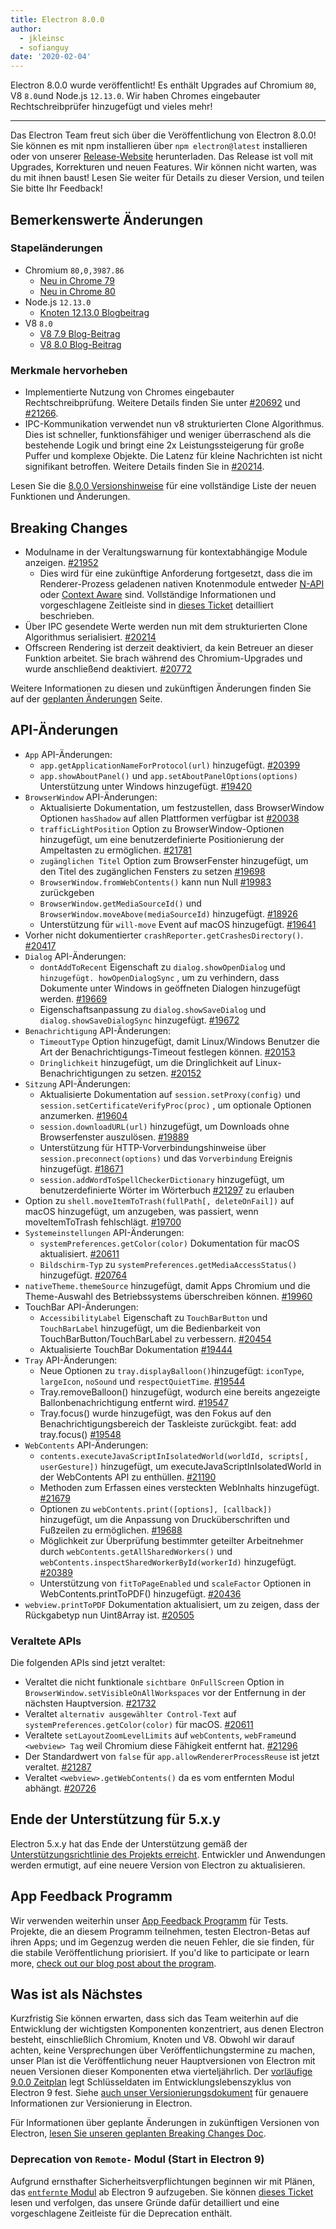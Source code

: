 ```yaml
---
title: Electron 8.0.0
author:
  - jkleinsc
  - sofianguy
date: '2020-02-04'
---
```


Electron 8.0.0 wurde veröffentlicht! Es enthält Upgrades auf Chromium `80`, V8 `8.0`und Node.js `12.13.0`. Wir haben Chromes eingebauter Rechtschreibprüfer hinzugefügt und vieles mehr!

---

Das Electron Team freut sich über die Veröffentlichung von Electron 8.0.0! Sie können es mit npm installieren über `npm electron@latest` installieren oder von unserer [Release-Website](https://electronjs.org/releases/stable) herunterladen. Das Release ist voll mit Upgrades, Korrekturen und neuen Features. Wir können nicht warten, was du mit ihnen baust! Lesen Sie weiter für Details zu dieser Version, und teilen Sie bitte Ihr Feedback!

## Bemerkenswerte Änderungen

### Stapeländerungen
* Chromium `80,0,3987.86`
    * [Neu in Chrome 79](https://developers.google.com/web/updates/2019/12/nic79)
    * [Neu in Chrome 80](https://chromereleases.googleblog.com/2020/02/stable-channel-update-for-desktop.html)
* Node.js `12.13.0`
    * [Knoten 12.13.0 Blogbeitrag](https://nodejs.org/en/blog/release/v12.13.0/)
* V8 `8.0`
    * [V8 7.9 Blog-Beitrag](https://v8.dev/blog/v8-release-79)
    * [V8 8.0 Blog-Beitrag](https://v8.dev/blog/v8-release-80)

### Merkmale hervorheben
* Implementierte Nutzung von Chromes eingebauter Rechtschreibprüfung. Weitere Details finden Sie unter [#20692](https://github.com/electron/electron/pull/20692) und [#21266](https://github.com/electron/electron/pull/21266).
* IPC-Kommunikation verwendet nun v8 strukturierten Clone Algorithmus. Dies ist schneller, funktionsfähiger und weniger überraschend als die bestehende Logik und bringt eine 2x Leistungssteigerung für große Puffer und komplexe Objekte. Die Latenz für kleine Nachrichten ist nicht signifikant betroffen. Weitere Details finden Sie in [#20214](https://github.com/electron/electron/pull/20214).

Lesen Sie die [8.0.0 Versionshinweise](https://github.com/electron/electron/releases/tag/v8.0.0) für eine vollständige Liste der neuen Funktionen und Änderungen.

## Breaking Changes

* Modulname in der Veraltungswarnung für kontextabhängige Module anzeigen. [#21952](https://github.com/electron/electron/pull/21952)
    * Dies wird für eine zukünftige Anforderung fortgesetzt, dass die im Renderer-Prozess geladenen nativen Knotenmodule entweder [N-API](https://nodejs.org/api/n-api.html) oder [Context Aware](https://nodejs.org/api/addons.html#addons_context_aware_addons) sind. Vollständige Informationen und vorgeschlagene Zeitleiste sind in [dieses Ticket](https://github.com/electron/electron/issues/18397) detailliert beschrieben.
* Über IPC gesendete Werte werden nun mit dem strukturierten Clone Algorithmus serialisiert.  [#20214](https://github.com/electron/electron/pull/20214)
* Offscreen Rendering ist derzeit deaktiviert, da kein Betreuer an dieser Funktion arbeitet.  Sie brach während des Chromium-Upgrades und wurde anschließend deaktiviert. [#20772](https://github.com/electron/electron/issues/20772)

Weitere Informationen zu diesen und zukünftigen Änderungen finden Sie auf der [geplanten Änderungen](https://github.com/electron/electron/blob/master/docs/breaking-changes.md) Seite.

## API-Änderungen
* `App` API-Änderungen:
    * `app.getApplicationNameForProtocol(url)` hinzugefügt. [#20399](https://github.com/electron/electron/pull/20399)
    * `app.showAboutPanel()` und `app.setAboutPanelOptions(options)` Unterstützung unter Windows hinzugefügt. [#19420](https://github.com/electron/electron/pull/19420)
* `BrowserWindow` API-Änderungen:
    * Aktualisierte Dokumentation, um festzustellen, dass BrowserWindow Optionen `hasShadow` auf allen Plattformen verfügbar ist [#20038](https://github.com/electron/electron/pull/20038)
    * `trafficLightPosition` Option zu BrowserWindow-Optionen hinzugefügt, um eine benutzerdefinierte Positionierung der Ampeltasten zu ermöglichen. [#21781](https://github.com/electron/electron/pull/21781)
    * `zugänglichen Titel` Option zum BrowserFenster hinzugefügt, um den Titel des zugänglichen Fensters zu setzen [#19698](https://github.com/electron/electron/pull/19698)
    * `BrowserWindow.fromWebContents()` kann nun Null [#19983](https://github.com/electron/electron/pull/19983) zurückgeben
    * `BrowserWindow.getMediaSourceId()` und `BrowserWindow.moveAbove(mediaSourceId)` hinzugefügt. [#18926](https://github.com/electron/electron/pull/18926)
    * Unterstützung für `will-move` Event auf macOS hinzugefügt. [#19641](https://github.com/electron/electron/pull/19641)
* Vorher nicht dokumentierter `crashReporter.getCrashesDirectory()`. [#20417](https://github.com/electron/electron/pull/20417)
* `Dialog` API-Änderungen:
    * `dontAddToRecent` Eigenschaft zu `dialog.showOpenDialog` und `hinzugefügt. howOpenDialogSync` , um zu verhindern, dass Dokumente unter Windows in geöffneten Dialogen hinzugefügt werden. [#19669](https://github.com/electron/electron/pull/19669)
    * Eigenschaftsanpassung zu `dialog.showSaveDialog` und `dialog.showSaveDialogSync` hinzugefügt. [#19672](https://github.com/electron/electron/pull/19672)
* `Benachrichtigung` API-Änderungen:
    * `TimeoutType` Option hinzugefügt, damit Linux/Windows Benutzer die Art der Benachrichtigungs-Timeout festlegen können. [#20153](https://github.com/electron/electron/pull/20153)
    * `Dringlichkeit`  hinzugefügt, um die Dringlichkeit auf Linux-Benachrichtigungen zu setzen. [#20152](https://github.com/electron/electron/pull/20152)
* `Sitzung` API-Änderungen:
    * Aktualisierte Dokumentation auf `session.setProxy(config)` und `session.setCertificateVerifyProc(proc)` , um optionale Optionen anzumerken. [#19604](https://github.com/electron/electron/pull/19604)
    * `session.downloadURL(url)` hinzugefügt, um Downloads ohne Browserfenster auszulösen. [#19889](https://github.com/electron/electron/pull/19889)
    * Unterstützung für HTTP-Vorverbindungshinweise über `session.preconnect(options)` und das `Vorverbindung` Ereignis hinzugefügt. [#18671](http://github.com/electron/electron/pull/18671)
    * `session.addWordToSpellCheckerDictionary` hinzugefügt, um benutzerdefinierte Wörter im Wörterbuch [#21297](http://github.com/electron/electron/pull/21297) zu erlauben
* Option zu `shell.moveItemToTrash(fullPath[, deleteOnFail])` auf macOS hinzugefügt, um anzugeben, was passiert, wenn moveItemToTrash fehlschlägt. [#19700](https://github.com/electron/electron/pull/19700)
* `Systemeinstellungen` API-Änderungen:
    * `systemPreferences.getColor(color)` Dokumentation für macOS aktualisiert. [#20611](https://github.com/electron/electron/pull/20611)
    * `Bildschirm-Typ` zu `systemPreferences.getMediaAccessStatus()` hinzugefügt. [#20764](https://github.com/electron/electron/pull/20764)
* `nativeTheme.themeSource` hinzugefügt, damit Apps Chromium und die Theme-Auswahl des Betriebssystems überschreiben können. [#19960](https://github.com/electron/electron/pull/19960)
* TouchBar API-Änderungen:
    * `AccessibilityLabel` Eigenschaft zu `TouchBarButton` und `TouchBarLabel` hinzugefügt, um die Bedienbarkeit von TouchBarButton/TouchBarLabel zu verbessern. [#20454](https://github.com/electron/electron/pull/20454)
    * Aktualisierte TouchBar Dokumentation [#19444](https://github.com/electron/electron/pull/19444)
* `Tray` API-Änderungen:
    * Neue Optionen zu `tray.displayBalloon()`hinzugefügt: `iconType`, `largeIcon`, `noSound` und `respectQuietTime`. [#19544](https://github.com/electron/electron/pull/19544)
    * Tray.removeBalloon() hinzugefügt, wodurch eine bereits angezeigte Ballonbenachrichtigung entfernt wird. [#19547](https://github.com/electron/electron/pull/19547)
    * Tray.focus() wurde hinzugefügt, was den Fokus auf den Benachrichtigungsbereich der Taskleiste zurückgibt. feat: add tray.focus() [#19548](https://github.com/electron/electron/pull/19548)
* `WebContents` API-Änderungen:
    * `contents.executeJavaScriptInIsolatedWorld(worldId, scripts[, userGesture])` hinzugefügt, um executeJavaScriptInIsolatedWorld in der WebContents API zu enthüllen. [#21190](https://github.com/electron/electron/pull/21190)
    * Methoden zum Erfassen eines versteckten WebInhalts hinzugefügt. [#21679](https://github.com/electron/electron/pull/21679)
    * Optionen zu `webContents.print([options], [callback])` hinzugefügt, um die Anpassung von Drucküberschriften und Fußzeilen zu ermöglichen. [#19688](https://github.com/electron/electron/pull/19688)
    * Möglichkeit zur Überprüfung bestimmter geteilter Arbeitnehmer durch `webContents.getAllSharedWorkers()` und `webContents.inspectSharedWorkerById(workerId)` hinzugefügt. [#20389](https://github.com/electron/electron/pull/20389)
    * Unterstützung von `fitToPageEnabled` und `scaleFactor` Optionen in WebContents.printToPDF() hinzugefügt. [#20436](https://github.com/electron/electron/pull/20436)
* `webview.printToPDF` Dokumentation aktualisiert, um zu zeigen, dass der Rückgabetyp nun Uint8Array ist. [#20505](https://github.com/electron/electron/pull/20505)

### Veraltete APIs
Die folgenden APIs sind jetzt veraltet:
* Veraltet die nicht funktionale `sichtbare OnFullScreen` Option in `BrowserWindow.setVisibleOnAllWorkspaces` vor der Entfernung in der nächsten Hauptversion. [#21732](https://github.com/electron/electron/pull/21732)
* Veraltet `alternativ ausgewählter Control-Text` auf `systemPreferences.getColor(color)` für macOS. [#20611](https://github.com/electron/electron/pull/20611)
* Veraltete `setLayoutZoomLevelLimits` auf `webContents`, `webFrame`und `<webview> Tag` weil Chromium diese Fähigkeit entfernt hat. [#21296](https://github.com/electron/electron/pull/21296)
* Der Standardwert von `false` für `app.allowRendererProcessReuse` ist jetzt veraltet. [#21287](https://github.com/electron/electron/pull/21287)
* Veraltet `<webview>.getWebContents()` da es vom entfernten Modul abhängt. [#20726](https://github.com/electron/electron/pull/20726)

## Ende der Unterstützung für 5.x.y

Electron 5.x.y hat das Ende der Unterstützung gemäß der [Unterstützungsrichtlinie des Projekts erreicht](https://electronjs.org/docs/tutorial/support#supported-versions). Entwickler und Anwendungen werden ermutigt, auf eine neuere Version von Electron zu aktualisieren.

## App Feedback Programm

Wir verwenden weiterhin unser [App Feedback Programm](https://electronjs.org/blog/app-feedback-program) für Tests. Projekte, die an diesem Programm teilnehmen, testen Electron-Betas auf ihren Apps; und im Gegenzug werden die neuen Fehler, die sie finden, für die stabile Veröffentlichung priorisiert. If you'd like to participate or learn more, [check out our blog post about the program](https://electronjs.org/blog/app-feedback-program).

## Was ist als Nächstes

Kurzfristig Sie können erwarten, dass sich das Team weiterhin auf die Entwicklung der wichtigsten Komponenten konzentriert, aus denen Electron besteht, einschließlich Chromium, Knoten und V8. Obwohl wir darauf achten, keine Versprechungen über Veröffentlichungstermine zu machen, unser Plan ist die Veröffentlichung neuer Hauptversionen von Electron mit neuen Versionen dieser Komponenten etwa vierteljährlich. Der [vorläufige 9.0.0 Zeitplan](https://electronjs.org/docs/tutorial/electron-timelines) legt Schlüsseldaten im Entwicklungslebenszyklus von Electron 9 fest. Siehe [auch unser Versionierungsdokument](https://electronjs.org/docs/tutorial/electron-versioning) für genauere Informationen zur Versionierung in Electron.

Für Informationen über geplante Änderungen in zukünftigen Versionen von Electron, [lesen Sie unseren geplanten Breaking Changes Doc](https://github.com/electron/electron/blob/master/docs/breaking-changes.md).

### Deprecation von `Remote-` Modul (Start in Electron 9)
Aufgrund ernsthafter Sicherheitsverpflichtungen beginnen wir mit Plänen, das [`entfernte` Modul](https://www.electronjs.org/docs/api/remote) ab Electron 9 aufzugeben. Sie können [dieses Ticket](https://github.com/electron/electron/issues/21408) lesen und verfolgen, das unsere Gründe dafür detailliert und eine vorgeschlagene Zeitleiste für die Deprecation enthält.
